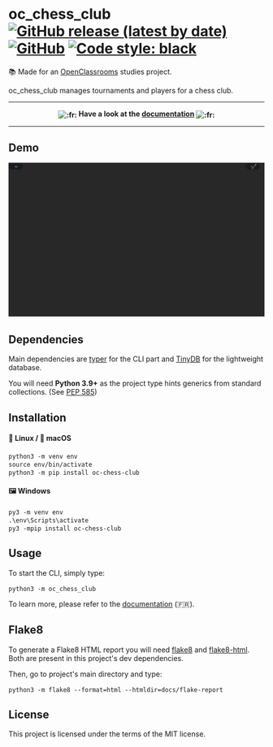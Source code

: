 # oc_chess_club [![GitHub release (latest by date)](https://img.shields.io/github/v/release/pablolec/oc_chess_club)](https://github.com/PabloLec/oc_chess_club/releases/) [![GitHub](https://img.shields.io/github/license/pablolec/oc_chess_club)](https://github.com/PabloLec/oc_chess_club/blob/main/LICENCE) [![Code style: black](https://img.shields.io/badge/code%20style-black-000000.svg)](https://github.com/psf/black)

:books: Made for an [OpenClassrooms](https://openclassrooms.com) studies project.

oc_chess_club manages tournaments and players for a chess club.

---

<p align="center"><b>
<img class="emoji" title=":fr:" alt=":fr:" src="https://github.githubassets.com/images/icons/emoji/unicode/1f1eb-1f1f7.png" data-canonical-src="https://github.githubassets.com/images/icons/emoji/unicode/1f1eb-1f1f7.png" width="20" height="20" align="absmiddle"> Have a look at the <a href=https://pablolec.github.io/oc_chess_club>documentation</a> <img class="emoji" title=":fr:" alt=":fr:" src="https://github.githubassets.com/images/icons/emoji/unicode/1f1eb-1f1f7.png" data-canonical-src="https://github.githubassets.com/images/icons/emoji/unicode/1f1eb-1f1f7.png" width="20" height="20" align="absmiddle">
</b></p>

---

## Demo

<p align="center">
    <img src="docs/images/demo.gif">
</p>

## Dependencies

Main dependencies are [typer](https://github.com/tiangolo/typer/) for the CLI part and [TinyDB](https://github.com/msiemens/tinydb) for the lightweight database.

You will need **Python 3.9+** as the project type hints generics from standard collections. (See [PEP 585](https://www.python.org/dev/peps/pep-0585/))

## Installation

#### :penguin: Linux / :apple: macOS

```console
python3 -m venv env
source env/bin/activate
python3 -m pip install oc-chess-club
```

#### :framed_picture: Windows
```console
py3 -m venv env
.\env\Scripts\activate
py3 -mpip install oc-chess-club
```

## Usage

To start the CLI, simply type:

```console
python3 -m oc_chess_club
```

To learn more, please refer to the [documentation](https://pablolec.github.io/oc_chess_club) (:fr:).

## Flake8

To generate a Flake8 HTML report you will need [flake8](https://github.com/PyCQA/flake8) and [flake8-html](https://github.com/lordmauve/flake8-html). Both are present in this project's dev dependencies.

Then, go to project's main directory and type:

```console
python3 -m flake8 --format=html --htmldir=docs/flake-report
```

## License

This project is licensed under the terms of the MIT license.
